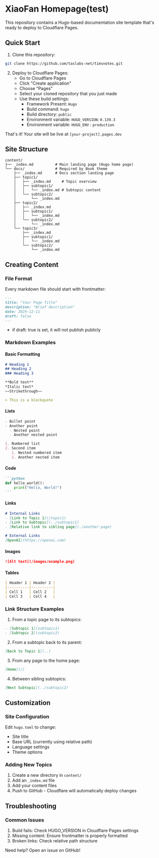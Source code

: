 # XiaoFan Homepage(test)

This repository contains a Hugo-based documentation site template that's ready to deploy to Cloudflare Pages.

## Quick Start

1. Clone this repository:
```bash
git clone https://github.com/taslabs-net/timsnotes.git
```

2. Deploy to Cloudflare Pages:
   - Go to Cloudflare Pages
   - Click "Create application"
   - Choose "Pages"
   - Select your cloned repository that you just made
   - Use these build settings:
     - Framework Present: `Hugo`
     - Build command: `hugo`
     - Build directory: `public`
     - Environment variable: `HUGO_VERSION`: `0.139.3`
     - Environment variable: `HUGO_ENV` : `production`

That's it! Your site will be live at `[your-project].pages.dev`

## Site Structure

```
content/
├── _index.md          # Main landing page (Hugo home page)
└── docs/              # Required by Book theme
    ├── _index.md      # Docs section landing page
    ├── topic1/           
    │   ├── _index.md     # Topic overview
    │   ├── subtopic1/    
    │   │   └── _index.md # Subtopic content
    │   └── subtopic2/
    │       └── _index.md
    ├── topic2/
    │   ├── _index.md
    │   ├── subtopic1/
    │   │   └── _index.md
    │   └── subtopic2/
    │       └── _index.md
    └── topic3/
        ├── _index.md
        ├── subtopic1/
        │   └── _index.md
        └── subtopic2/
            └── _index.md
```

## Creating Content

### File Format
Every markdown file should start with frontmatter:

```md
---
title: "Your Page Title"
description: "Brief description"
date: 2024-12-11
draft: false
---
```
* if draft: true is set, it will not publish publicly


### Markdown Examples

#### Basic Formatting
```md
# Heading 1
## Heading 2
### Heading 3

**Bold text**
*Italic text*
~~Strikethrough~~

> This is a blockquote
```

#### Lists
```md
- Bullet point
- Another point
  - Nested point
  - Another nested point

1. Numbered list
2. Second item
   1. Nested numbered item
   2. Another nested item
```

#### Code
````md
```python
def hello_world():
    print("Hello, World!")
```
````

#### Links
```md
# Internal Links
- [Link to Topic 1](/topic1)
- [Link to Subtopic](../subtopic1)
- [Relative link to sibling page](./another-page)

# External Links
[OpenAI](https://openai.com)
```

#### Images
```md
![Alt text](/images/example.png)
```

#### Tables
```md
| Header 1 | Header 2 |
|----------|----------|
| Cell 1   | Cell 2   |
| Cell 3   | Cell 4   |
```

### Link Structure Examples

1. From a topic page to its subtopics:
```md
- [Subtopic 1](subtopic1)
- [Subtopic 2](subtopic2)
```

2. From a subtopic back to its parent:
```md
[Back to Topic 1](..)
```

3. From any page to the home page:
```md
[Home](/)
```

4. Between sibling subtopics:
```md
[Next Subtopic](../subtopic2)
```

## Customization

### Site Configuration
Edit `hugo.toml` to change:
- Site title
- Base URL (currently using relative path)
- Language settings
- Theme options

### Adding New Topics
1. Create a new directory in `content/`
2. Add an `_index.md` file
3. Add your content files
4. Push to GitHub - Cloudflare will automatically deploy changes

## Troubleshooting

### Common Issues
1. Build fails: Check HUGO_VERSION in Cloudflare Pages settings
2. Missing content: Ensure frontmatter is properly formatted
3. Broken links: Check relative path structure

Need help? Open an issue on GitHub!
